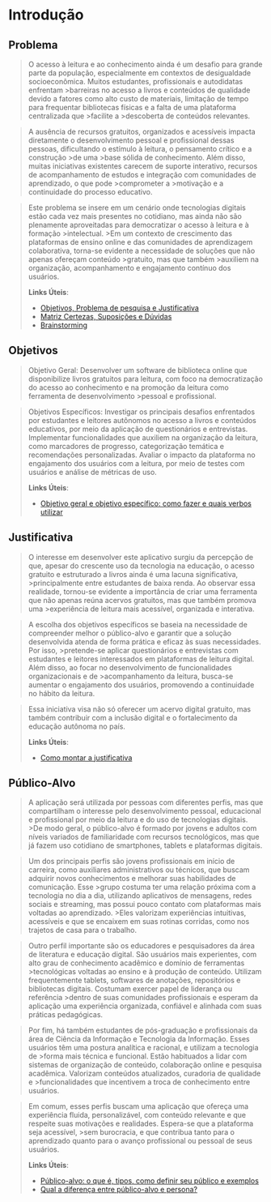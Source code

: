 
# Introdução

## Problema

> O acesso à leitura e ao conhecimento ainda é um desafio para grande parte da população, especialmente em contextos de desigualdade socioeconômica. Muitos estudantes, profissionais e autodidatas enfrentam >barreiras no acesso a livros e conteúdos de qualidade devido a fatores como alto custo de materiais, limitação de tempo para frequentar bibliotecas físicas e a falta de uma plataforma centralizada que >facilite a >descoberta de conteúdos relevantes.

>A ausência de recursos gratuitos, organizados e acessíveis impacta diretamente o desenvolvimento pessoal e profissional dessas pessoas, dificultando o estímulo à leitura, o pensamento crítico e a construção >de uma >base sólida de conhecimento. Além disso, muitas iniciativas existentes carecem de suporte interativo, recursos de acompanhamento de estudos e integração com comunidades de aprendizado, o que pode >comprometer a >motivação e a continuidade do processo educativo.

>Este problema se insere em um cenário onde tecnologias digitais estão cada vez mais presentes no cotidiano, mas ainda não são plenamente aproveitadas para democratizar o acesso à leitura e à formação >intelectual. >Em um contexto de crescimento das plataformas de ensino online e das comunidades de aprendizagem colaborativa, torna-se evidente a necessidade de soluções que não apenas ofereçam conteúdo >gratuito, mas que também >auxiliem na organização, acompanhamento e engajamento contínuo dos usuários.
>
> **Links Úteis**:
> - [Objetivos, Problema de pesquisa e Justificativa](https://medium.com/@versioparole/objetivos-problema-de-pesquisa-e-justificativa-c98c8233b9c3)
> - [Matriz Certezas, Suposições e Dúvidas](https://medium.com/educa%C3%A7%C3%A3o-fora-da-caixa/matriz-certezas-suposi%C3%A7%C3%B5es-e-d%C3%BAvidas-fa2263633655)
> - [Brainstorming](https://www.euax.com.br/2018/09/brainstorming/)

## Objetivos

> Objetivo Geral: 
>Desenvolver um software de biblioteca online que disponibilize livros gratuitos para leitura, com foco na democratização do acesso ao conhecimento e na promoção da leitura como ferramenta de desenvolvimento >pessoal e profissional.

>Objetivos Específicos: 
>Investigar os principais desafios enfrentados por estudantes e leitores autônomos no acesso a livros e conteúdos educativos, por meio da aplicação de questionários e entrevistas.
>Implementar funcionalidades que auxiliem na organização da leitura, como marcadores de progresso, categorização temática e recomendações personalizadas.
>Avaliar o impacto da plataforma no engajamento dos usuários com a leitura, por meio de testes com usuários e análise de métricas de uso.
> 
> **Links Úteis**:
> - [Objetivo geral e objetivo específico: como fazer e quais verbos utilizar](https://blog.mettzer.com/diferenca-entre-objetivo-geral-e-objetivo-especifico/)

## Justificativa

>O interesse em desenvolver este aplicativo surgiu da percepção de que, apesar do crescente uso da tecnologia na educação, o acesso gratuito e estruturado a livros ainda é uma lacuna significativa, >principalmente entre estudantes de baixa renda. Ao observar essa realidade, tornou-se evidente a importância de criar uma ferramenta que não apenas reúna acervos gratuitos, mas que também promova uma >experiência de leitura mais acessível, organizada e interativa.

>A escolha dos objetivos específicos se baseia na necessidade de compreender melhor o público-alvo e garantir que a solução desenvolvida atenda de forma prática e eficaz às suas necessidades. Por isso, >pretende-se aplicar questionários e entrevistas com estudantes e leitores interessados em plataformas de leitura digital. Além disso, ao focar no desenvolvimento de funcionalidades organizacionais e de >acompanhamento da leitura, busca-se aumentar o engajamento dos usuários, promovendo a continuidade no hábito da leitura.

>Essa iniciativa visa não só oferecer um acervo digital gratuito, mas também contribuir com a inclusão digital e o fortalecimento da educação autônoma no país.
>
> **Links Úteis**:
> - [Como montar a justificativa](https://guiadamonografia.com.br/como-montar-justificativa-do-tcc/)

## Público-Alvo

> A aplicação será utilizada por pessoas com diferentes perfis, mas que compartilham o interesse pelo desenvolvimento pessoal, educacional e profissional por meio da leitura e do uso de tecnologias digitais. >De modo geral, o público-alvo é formado por jovens e adultos com níveis variados de familiaridade com recursos tecnológicos, mas que já fazem uso cotidiano de smartphones, tablets e plataformas digitais.

>Um dos principais perfis são jovens profissionais em início de carreira, como auxiliares administrativos ou técnicos, que buscam adquirir novos conhecimentos e melhorar suas habilidades de comunicação. Esse >grupo costuma ter uma relação próxima com a tecnologia no dia a dia, utilizando aplicativos de mensagens, redes sociais e streaming, mas possui pouco contato com plataformas mais voltadas ao aprendizado. >Eles valorizam experiências intuitivas, acessíveis e que se encaixem em suas rotinas corridas, como nos trajetos de casa para o trabalho.

>Outro perfil importante são os educadores e pesquisadores da área de literatura e educação digital. São usuários mais experientes, com alto grau de conhecimento acadêmico e domínio de ferramentas >tecnológicas voltadas ao ensino e à produção de conteúdo. Utilizam frequentemente tablets, softwares de anotações, repositórios e bibliotecas digitais. Costumam exercer papel de liderança ou referência >dentro de suas comunidades profissionais e esperam da aplicação uma experiência organizada, confiável e alinhada com suas práticas pedagógicas.

>Por fim, há também estudantes de pós-graduação e profissionais da área de Ciência da Informação e Tecnologia da Informação. Esses usuários têm uma postura analítica e racional, e utilizam a tecnologia de >forma mais técnica e funcional. Estão habituados a lidar com sistemas de organização de conteúdo, colaboração online e pesquisa acadêmica. Valorizam conteúdos atualizados, curadoria de qualidade e >funcionalidades que incentivem a troca de conhecimento entre usuários.

>Em comum, esses perfis buscam uma aplicação que ofereça uma experiência fluida, personalizável, com conteúdo relevante e que respeite suas motivações e realidades. Espera-se que a plataforma seja acessível, >sem burocracia, e que contribua tanto para o aprendizado quanto para o avanço profissional ou pessoal de seus usuários.
> 
> **Links Úteis**:
> - [Público-alvo: o que é, tipos, como definir seu público e exemplos](https://klickpages.com.br/blog/publico-alvo-o-que-e/)
> - [Qual a diferença entre público-alvo e persona?](https://rockcontent.com/blog/diferenca-publico-alvo-e-persona/)
 
